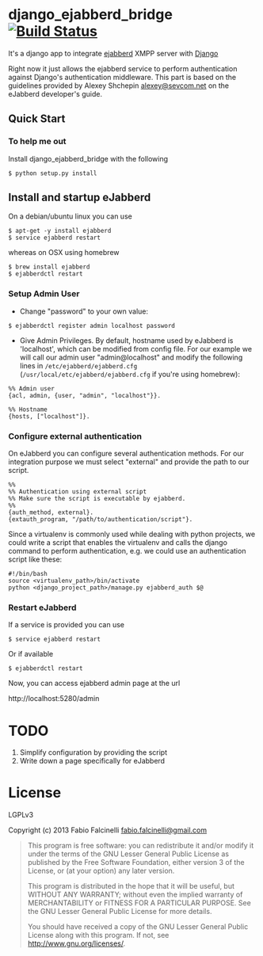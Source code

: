 # django_ejabberd_bridge [![Build Status](https://travis-ci.org/ffalcinelli/django-ejabberd-bridge.png)](https://travis-ci.org/ffalcinelli/django-ejabberd-bridge)

It's a django app to integrate [ejabberd](http://www.ejabberd.im/) XMPP server with [Django](https://www.djangoproject.com/)

Right now it just allows the ejabberd service to perform authentication against Django's authentication middleware. This part is based on the guidelines provided by Alexey Shchepin <alexey@sevcom.net> on the eJabberd developer's guide.

## Quick Start

### To help me out


Install django_ejabberd_bridge with the following

```
$ python setup.py install
```


## Install and startup eJabberd

On a debian/ubuntu linux you can use

```
$ apt-get -y install ejabberd
$ service ejabberd restart
```

whereas on OSX using homebrew

```
$ brew install ejabberd
$ ejabberdctl restart
```

### Setup Admin User

* Change "password" to your own value:

```
$ ejabberdctl register admin localhost password
```

* Give Admin Privileges. By default, hostname used by eJabberd is 'localhost', which can be modified from config file.
For our example we will call our admin user "admin@localhost" and modify the following lines in `/etc/ejabberd/ejabberd.cfg` (`/usr/local/etc/ejabberd/ejabberd.cfg` if you're using homebrew):


```
%% Admin user
{acl, admin, {user, "admin", "localhost"}}.

%% Hostname
{hosts, ["localhost"]}.
```

### Configure external authentication

On eJabberd you can configure several authentication methods. For our integration purpose we must select "external" and provide the path to our script. 

```
%%
%% Authentication using external script
%% Make sure the script is executable by ejabberd.
%%
{auth_method, external}.
{extauth_program, "/path/to/authentication/script"}.
```

Since a virtualenv is commonly used while dealing with python projects, we could write a script that enables the virtualenv and calls the django command to perform authentication, e.g. we could use an authentication script like these:

```
#!/bin/bash
source <virtualenv_path>/bin/activate
python <django_project_path>/manage.py ejabberd_auth $@
```

### Restart eJabberd

If a service is provided you can use

```
$ service ejabberd restart
```
Or if available

```
$ ejabberdctl restart
```

Now, you can access ejabberd admin page at the url
 
http://localhost:5280/admin

# TODO

1. Simplify configuration by providing the script
2. Write down a page specifically for eJabberd

# License

LGPLv3

Copyright (c) 2013 Fabio Falcinelli <fabio.falcinelli@gmail.com>

> This program is free software: you can redistribute it and/or modify
> it under the terms of the GNU Lesser General Public License as published by
> the Free Software Foundation, either version 3 of the License, or
> (at your option) any later version.
>
> This program is distributed in the hope that it will be useful,
> but WITHOUT ANY WARRANTY; without even the implied warranty of
> MERCHANTABILITY or FITNESS FOR A PARTICULAR PURPOSE.  See the
> GNU Lesser General Public License for more details.
>
> You should have received a copy of the GNU Lesser General Public License
> along with this program.  If not, see <http://www.gnu.org/licenses/>.